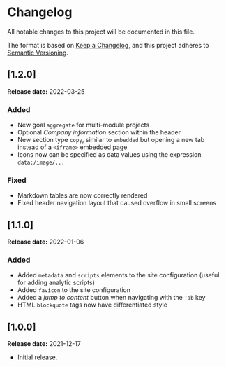 Changelog
==========================================================================

All notable changes to this project will be documented in this file.

The format is based on [Keep a Changelog][1],
and this project adheres to [Semantic Versioning][2].

[1.2.0]
--------------------------------------------------------------------------
**Release date:** 2022-03-25
### Added
- New goal `aggregate` for multi-module projects
- Optional *Company information* section within the header
- New section type `copy`, similar to `embedded` but opening a new tab instead of a `<iframe>`
embedded page
- Icons now can be specified as data values using the expression `data:/image/...`

### Fixed
- Markdown tables are now correctly rendered
- Fixed header navigation layout that caused overflow in small screens



[1.1.0]
--------------------------------------------------------------------------
**Release date:** 2022-01-06

### Added
- Added `metadata` and `scripts` elements to the site configuration
(useful for adding analytic scripts)
- Added `favicon` to the site configuration
- Added a *jump to content* button when navigating with the `Tab` key
- HTML `blockquote` tags now have differentiated style

[1.0.0] 
--------------------------------------------------------------------------
**Release date:** 2021-12-17

- Initial release.  


[1]: <https://keepachangelog.com>
[2]: <https://semver.org/>